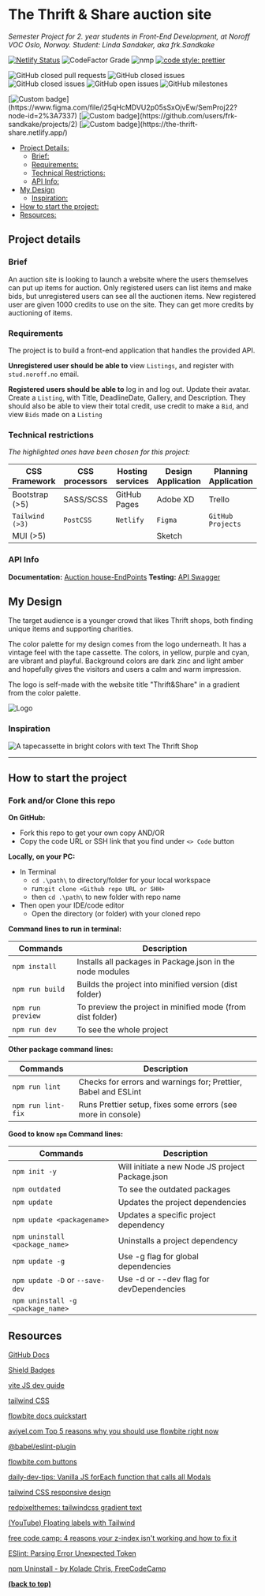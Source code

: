 # The Thrift & Share auction site

_Semester Project for 2. year students in Front-End Development,
at Noroff VOC Oslo, Norway. Student: Linda Sandaker, aka frk.Sandkake_

[![Netlify Status](https://api.netlify.com/api/v1/badges/204d98c8-ca9c-4c12-8f0c-6906fa804ace/deploy-status)](https://app.netlify.com/sites/the-thrift-share/deploys)
![CodeFactor Grade](https://img.shields.io/codefactor/grade/github/frk-sandkake/thrift-share_action-site/main?logo=codefactor)
![nmp](https://img.shields.io/npm/v/vite?color=green&label=Vite)
[![code style: prettier](https://img.shields.io/badge/code_style-prettier-ff69b4.svg)](https://github.com/prettier/prettier)

![GitHub closed pull requests](https://img.shields.io/github/issues-pr-closed-raw/frk-sandkake/semester-project-lindamsandaker?color=success)
![GitHub closed issues](https://img.shields.io/github/issues-closed-raw/frk-sandkake/semester-project-lindamsandaker?color=success)
![GitHub closed issues](https://img.shields.io/github/issues-closed/frk-sandkake/semester-project-lindamsandaker?color=success)
![GitHub open issues](https://img.shields.io/github/issues/frk-sandkake/semester-project-lindamsandaker)
![GitHub milestones](https://img.shields.io/github/milestones/all/frk-sandkake/semester-project-lindamsandaker)

[![Custom badge](https://img.shields.io/badge/figma_Style_Guide-prototype?color=blueviolet&label=Design:)](https://www.figma.com/file/i25qHcMDVU2p05sSxOjvEw/SemProj22?node-id=2%3A7337)
[![Custom badge](https://img.shields.io/badge/GitHub_Project-manager?color=blueviolet&label=Kanban:)](https://github.com/users/frk-sandkake/projects/2)
[![Custom badge](https://img.shields.io/badge/Netlify-host?color=blueviolet&label=Host:)](https://the-thrift-share.netlify.app/)

- [Project Details:](#project-details)
  - [Brief:](#brief)
  - [Requirements:](#requirements)
  - [Technical Restrictions:](#technical-restrictions)
  - [API Info:](#api-info)
- [My Design](#my-design)
  - [Inspiration:](#inspiration)
- [How to start the project:](#how-to-start-the-project)
- [Resources:](#resources)

## Project details

### Brief

An auction site is looking to launch a website where the users themselves
can put up items for auction.  Only registered users can list items and make
bids, but unregistered users can see all the auctionen items. New registered
user are given 1000 credits to use on the site. They can get more credits by auctioning of items.

### Requirements

The project is to build a front-end application that handles the provided API.

**Unregistered user should be able to** view `Listings`, and register with `stud.noroff.no` email.

**Registered users should be able to** log in and log out. Update their avatar. Create a `Listing`, with Title, DeadlineDate, Gallery, and Description. They should also be able to view their total credit, use credit to make a `Bid`, and view `Bids` made on a `Listing`

### Technical restrictions

*The highlighted ones have been chosen for this project:*

| CSS Framework   | CSS processors | Hosting services | Design Application | Planning Application |
|-----------------|----------------|------------------|--------------------|----------------------|
| Bootstrap (>5)  | SASS/SCSS      | GitHub Pages     | Adobe XD           | Trello               |
| `Tailwind (>3)` | `PostCSS`      | `Netlify`        | `Figma`            | `GitHub Projects`    |
| MUI (>5)        |                |                  | Sketch             |                      |

### API Info

**Documentation:** [Auction house-EndPoints](https://docs.noroff.dev/auctionhouse-endpoints/authentication)
**Testing:** [API Swagger](https://api.noroff.dev/docs/)

## My Design

The target audience is a younger crowd that likes Thrift shops, both finding unique items and supporting charities.

The color palette for my design comes from the logo underneath. It has a vintage feel with the tape cassette.
The colors, in yellow, purple and cyan, are vibrant and playful. Background colors are dark zinc and light amber and
hopefully gives the visitors and users a calm and warm impression.

The logo is self-made with the website title "Thrift&Share" in a gradient from the color palette.

![Logo](logo-thrift-share.png)

### Inspiration

![A tapecassette in bright colors with text The Thrift Shop](the-thrift-shop-inspiration.jpg)

---

## How to start the project

### Fork and/or Clone this repo

**On GitHub:**

- Fork this repo to get your own copy AND/OR
- Copy the code URL or SSH link that you find under `<> Code` button

**Locally, on your PC:**

- In Terminal
  - `cd .\path\` to directory/folder for your local workspace
  - run:`git clone <Github repo URL or SHH>`
  - then `cd .\path\` to new folder with repo name
- Then open your IDE/code editor
  - Open the directory (or folder) with your cloned repo

**Command lines to run in terminal:**

| Commands          | Description                                                |
|-------------------|------------------------------------------------------------|
| `npm install`     | Installs all packages in Package.json in the node modules  |
| `npm run build`   | Builds the project into minified version (dist folder)     |
| `npm run preview` | To preview the project in minified mode (from dist folder) |
| `npm run dev`     | To see the whole project                                   |

**Other package command lines:**

| Commands           | Description                                                    |
|--------------------|----------------------------------------------------------------|
| `npm run lint`     | Checks for errors and warnings for; Prettier, Babel and ESLint |
| `npm run lint-fix` | Runs Prettier setup, fixes some errors (see more in console)   |                                                               |

**Good to know `npm` Command lines:**

| Commands                          | Description                                       |
|-----------------------------------|---------------------------------------------------|
| `npm init -y`                     | Will initiate  a new Node JS project Package.json |
| `npm outdated`                    | To see the outdated packages                      |
| `npm update`                      | Updates the project dependencies                  |
| `npm update <packagename>`        | Updates a specific project dependency             |
| `npm uninstall <package_name>`    | Uninstalls a project dependency                   |
| `npm update -g`                   | Use -g flag for global dependencies               |
| `npm update -D` or `--save-dev`   | Use -d or --dev flag for devDependencies          |
| `npm uninstall -g <package_name>` |                                                   |

## Resources

[GitHub Docs](https://docs.github.com/en)

[Shield Badges](https://shields.io/)

[vite JS dev guide](https://vitejs.dev/guide/)

[tailwind CSS](https://tailwindcss.com/)

[flowbite docs quickstart](https://flowbite.com/docs/getting-started/quickstart/#require-via-npm)

[aviyel.com Top 5 reasons why you should use flowbite right now](https://aviyel.com/post/3725/top-5-reasons-why-you-should-use-flowbite-right-now)

[@babel/eslint-plugin](https://github.com/babel/babel/tree/main/eslint/babel-eslint-plugin)

[flowbite.com buttons](https://flowbite.com/docs/components/buttons/)

[daily-dev-tips: Vanilla JS forEach function that calls all Modals](https://daily-dev-tips.com/posts/vanilla-javascript-modal-pop-up/)

[tailwind CSS responsive design](https://tailwindcss.com/docs/responsive-design)

[redpixelthemes: tailwindcss gradient text](https://redpixelthemes.com/blog/tailwindcss-gradient-text/)

[(YouTube) Floating labels with Tailwind](https://www.youtube.com/watch?v=nJzKi6oIvBA)

[free code camp: 4 reasons your z-index isn't working and how to fix it](https://www.freecodecamp.org/news/4-reasons-your-z-index-isnt-working-and-how-to-fix-it-coder-coder-6bc05f103e6c/)

[ESlint: Parsing Error Unexpected Token](https://stackoverflow.com/questions/65097114/eslint-error-in-html-file-parsing-error-unexpected-token)

[npm Uninstall - by Kolade Chris, FreeCodeCamp](https://www.freecodecamp.org/news/npm-uninstall-how-to-remove-a-package/)

[**(back to top)**](#the-thrift--share-auction-site)
